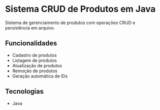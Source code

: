 # Sistema CRUD de Produtos em Java

Sistema de gerenciamento de produtos com operações CRUD e persistência em arquivo.

## Funcionalidades

- Cadastro de produtos
- Listagem de produtos
- Atualização de produtos
- Remoção de produtos
- Geração automática de IDs

## Tecnologias

- Java
